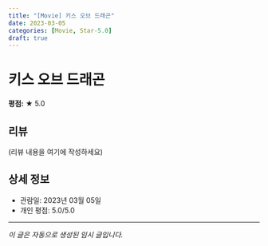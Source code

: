 ```yaml
---
title: "[Movie] 키스 오브 드래곤"
date: 2023-03-05
categories: [Movie, Star-5.0]
draft: true
---
```


# 키스 오브 드래곤

**평점:** ★ 5.0

## 리뷰

(리뷰 내용을 여기에 작성하세요)

## 상세 정보

- 관람일: 2023년 03월 05일
- 개인 평점: 5.0/5.0

---

*이 글은 자동으로 생성된 임시 글입니다.*
